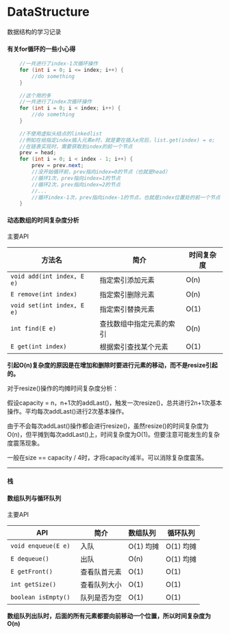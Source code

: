 # DataStructure
数据结构的学习记录

#### 有关for循环的一些小心得

```java
    //一共进行了index-1次循环操作
    for (int i = 0; i <= index; i++) {
        //do something
    }
    
    //这个用的多
    //一共进行了index次循环操作
    for (int i = 0; i < index; i++) {
        //do something
    }
    
    //不使用虚拟头结点的linkedlist
    //例如在给指定index插入元素e时，就是要在插入e完后，list.get(index) = e;
    //在链表实现时，需要获取到index的前一个节点
    prev = head;
    for (int i = 0; i < index - 1; i++) {
        prev = prev.next;
        //没开始循环前，prev指向index=0的节点（也就是head）
        //循环1次，prev指向index=1的节点
        //循环2次，prev指向index=2的节点
        //...
        //循环index-1次，prev指向index-1的节点，也就是index位置处的前一个节点
    }
```




#### 动态数组的时间复杂度分析

主要API

| 方法名                     | 简介                     | 时间复杂度 |
| -------------------------- | ------------------------ | ---------- |
| `void add(int index, E e)` | 指定索引添加元素         | O(n)       |
| `E remove(int index)`      | 指定索引删除元素         | O(n)       |
| `void set(int index, E e)` | 指定索引替换元素         | O(1)       |
| `int find(E e)`            | 查找数组中指定元素的索引 | O(n)       |
| `E get(int index) `        | 根据索引查找某个元素     | O(1)       |

**引起O(n)复杂度的原因是在增加和删除时要进行元素的移动，而不是resize引起的。**

对于resize()操作的均摊时间复杂度分析：

假设capacity = n，n+1次的addLast()，触发一次resize()，总共进行2n+1次基本操作。平均每次addLast()进行2次基本操作。

由于不会每次addLast()操作都会进行resize()，虽然resize()的时间复杂度为O(n)，但平摊到每次addLast()上，时间复杂度为O(1)。但要注意可能发生的复杂度震荡现象。

一般在size == capacity / 4时，才将capacity减半。可以消除复杂度震荡。

---------------

#### 栈

#### 数组队列与循环队列

主要API

| API                  | 简介         | 数组队列  | 循环队列  |
| -------------------- | ------------ | :-------- | --------- |
| `void enqueue(E e) ` | 入队         | O(1) 均摊 | O(1) 均摊 |
| `E dequeue()`        | 出队         | O(n)      | O(1) 均摊 |
| `E getFront()`       | 查看队首元素 | O(1)      | O(1)      |
| `int getSize()`      | 查看队列大小 | O(1)      | O(1)      |
| `boolean isEmpty()`  | 队列是否为空 | O(1)      | O(1)      |

**数组队列出队时，后面的所有元素都要向前移动一个位置，所以时间复杂度为O(n)** 